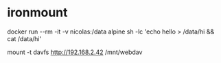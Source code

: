 # ironmount

docker run --rm -it -v nicolas:/data alpine sh -lc 'echo hello > /data/hi && cat /data/hi'

mount -t davfs http://192.168.2.42 /mnt/webdav
